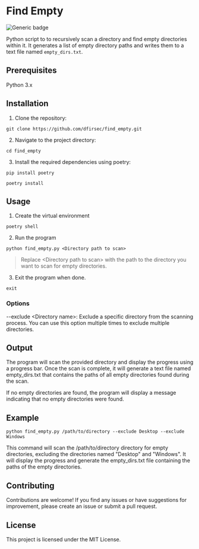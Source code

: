 # Find Empty

![Generic badge](https://img.shields.io/badge/python-3.8-blue.svg)

Python script to to recursively scan a directory and find empty directories within it. It generates a list of empty directory paths and writes them to a text file named `empty_dirs.txt`.

## Prerequisites

Python 3.x

## Installation

1. Clone the repository:

```text
git clone https://github.com/dfirsec/find_empty.git
```

2. Navigate to the project directory:

```text
cd find_empty
```

3. Install the required dependencies using poetry:

```text
pip install poetry

poetry install
```

## Usage

1. Create the virtual environment

```text
poetry shell
```

2. Run the program

```text
python find_empty.py <Directory path to scan>
```

> Replace \<Directory path to scan> with the path to the directory you want to scan for empty directories.

3. Exit the program when done.

```text
exit
```



### Options

--exclude \<Directory name>: Exclude a specific directory from the scanning process. You can use this option multiple times to exclude multiple directories.

## Output

The program will scan the provided directory and display the progress using a progress bar. Once the scan is complete, it will generate a text file named empty_dirs.txt that contains the paths of all empty directories found during the scan.

If no empty directories are found, the program will display a message indicating that no empty directories were found.

## Example

```text
python find_empty.py /path/to/directory --exclude Desktop --exclude Windows
```

This command will scan the /path/to/directory directory for empty directories, excluding the directories named "Desktop" and "Windows". It will display the progress and generate the empty_dirs.txt file containing the paths of the empty directories.

## Contributing

Contributions are welcome! If you find any issues or have suggestions for improvement, please create an issue or submit a pull request.

## License

This project is licensed under the MIT License.
